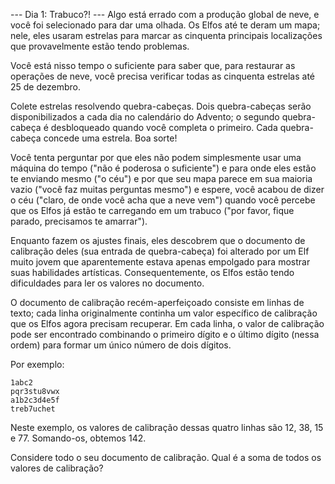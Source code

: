 --- Dia 1: Trabuco?! ---
Algo está errado com a produção global de neve, e você foi selecionado para dar uma olhada. Os Elfos até te deram um mapa; nele, eles usaram estrelas para marcar as cinquenta principais localizações que provavelmente estão tendo problemas.

Você está nisso tempo o suficiente para saber que, para restaurar as operações de neve, você precisa verificar todas as cinquenta estrelas até 25 de dezembro.

Colete estrelas resolvendo quebra-cabeças. Dois quebra-cabeças serão disponibilizados a cada dia no calendário do Advento; o segundo quebra-cabeça é desbloqueado quando você completa o primeiro. Cada quebra-cabeça concede uma estrela. Boa sorte!

Você tenta perguntar por que eles não podem simplesmente usar uma máquina do tempo ("não é poderosa o suficiente") e para onde eles estão te enviando mesmo ("o céu") e por que seu mapa parece em sua maioria vazio ("você faz muitas perguntas mesmo") e espere, você acabou de dizer o céu ("claro, de onde você acha que a neve vem") quando você percebe que os Elfos já estão te carregando em um trabuco ("por favor, fique parado, precisamos te amarrar").

Enquanto fazem os ajustes finais, eles descobrem que o documento de calibração deles (sua entrada de quebra-cabeça) foi alterado por um Elf muito jovem que aparentemente estava apenas empolgado para mostrar suas habilidades artísticas. Consequentemente, os Elfos estão tendo dificuldades para ler os valores no documento.

O documento de calibração recém-aperfeiçoado consiste em linhas de texto; cada linha originalmente continha um valor específico de calibração que os Elfos agora precisam recuperar. Em cada linha, o valor de calibração pode ser encontrado combinando o primeiro dígito e o último dígito (nessa ordem) para formar um único número de dois dígitos.

Por exemplo:
```
1abc2
pqr3stu8vwx
a1b2c3d4e5f
treb7uchet
```
Neste exemplo, os valores de calibração dessas quatro linhas são 12, 38, 15 e 77. Somando-os, obtemos 142.

Considere todo o seu documento de calibração. Qual é a soma de todos os valores de calibração?